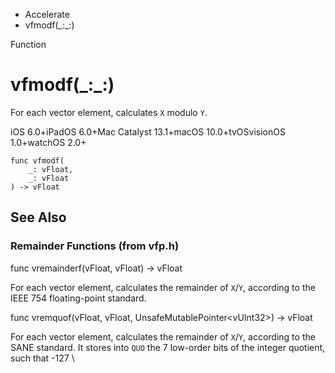 

- Accelerate
-  vfmodf(\_:\_:) 

Function

# vfmodf(\_:\_:)

For each vector element, calculates `X` modulo `Y`.

iOS 6.0+iPadOS 6.0+Mac Catalyst 13.1+macOS 10.0+tvOSvisionOS 1.0+watchOS 2.0+

``` source
func vfmodf(
    _: vFloat,
    _: vFloat
) -> vFloat
```

## See Also

### Remainder Functions (from vfp.h)

func vremainderf(vFloat, vFloat) -> vFloat

For each vector element, calculates the remainder of `X`/`Y`, according to the IEEE 754 floating-point standard.

func vremquof(vFloat, vFloat, UnsafeMutablePointer&lt;vUInt32>) -> vFloat

For each vector element, calculates the remainder of `X`/`Y`, according to the SANE standard. It stores into `QUO` the 7 low-order bits of the integer quotient, such that -127 \

